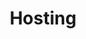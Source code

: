 ---
title: Hosting
slug: hosting
sections: Getting started, Web Hosting configuration, CMS, FTP and SSH, SSL, Databases, CloudDB, PHP, Optimise your website, Troubleshooting, Automated tasks (CRON), Rewriting and authentication, Use cases
order: 02
---